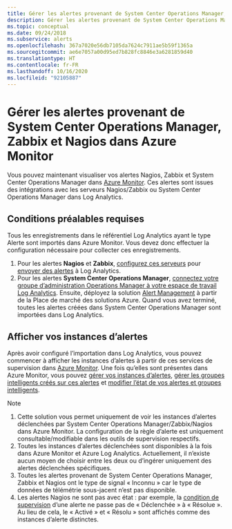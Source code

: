 ```yaml
---
title: Gérer les alertes provenant de System Center Operations Manager, Zabbix et Nagios dans Azure Monitor
description: Gérer les alertes provenant de System Center Operations Manager, Zabbix et Nagios dans Azure Monitor
ms.topic: conceptual
ms.date: 09/24/2018
ms.subservice: alerts
ms.openlocfilehash: 367a7020e56db7105da7624c7911ae5b59f1365a
ms.sourcegitcommit: ae6e7057a00d95ed7b828fc8846e3a6281859d40
ms.translationtype: HT
ms.contentlocale: fr-FR
ms.lasthandoff: 10/16/2020
ms.locfileid: "92105887"
---
```

# <a name="manage-alerts-from-system-center-operations-manager-zabbix-and-nagios-in-azure-monitor"></a>Gérer les alertes provenant de System Center Operations Manager, Zabbix et Nagios dans Azure Monitor

Vous pouvez maintenant visualiser vos alertes Nagios, Zabbix et System Center Operations Manager dans [Azure Monitor](./alerts-overview.md). Ces alertes sont issues des intégrations avec les serveurs Nagios/Zabbix ou System Center Operations Manager dans Log Analytics. 

## <a name="prerequisites"></a>Conditions préalables requises
Tous les enregistrements dans le référentiel Log Analytics ayant le type Alerte sont importés dans Azure Monitor. Vous devez donc effectuer la configuration nécessaire pour collecter ces enregistrements.
1. Pour les alertes **Nagios** et **Zabbix**, [configurez ces serveurs](../learn/quick-collect-linux-computer.md) pour [envoyer des alertes](./data-sources-custom-logs.md?toc=/azure/azure-monitor/toc.json) à Log Analytics.
1. Pour les alertes **System Center Operations Manager**, [connectez votre groupe d’administration Operations Manager à votre espace de travail Log Analytics](./om-agents.md). Ensuite, déployez la solution [Alert Management](./alert-management-solution.md) à partir de la Place de marché des solutions Azure. Quand vous avez terminé, toutes les alertes créées dans System Center Operations Manager sont importées dans Log Analytics.

## <a name="view-your-alert-instances"></a>Afficher vos instances d’alertes
Après avoir configuré l’importation dans Log Analytics, vous pouvez commencer à afficher les instances d’alertes à partir de ces services de supervision dans [Azure Monitor](./alerts-overview.md). Une fois qu’elles sont présentes dans Azure Monitor, vous pouvez [gérer vos instances d’alertes](./alerts-managing-alert-instances.md?toc=%252fazure%252fazure-monitor%252ftoc.json), [gérer les groupes intelligents créés sur ces alertes](./alerts-managing-smart-groups.md?toc=%252fazure%252fazure-monitor%252ftoc.json) et [modifier l’état de vos alertes et groupes intelligents](./alerts-managing-alert-states.md?toc=%252fazure%252fazure-monitor%252ftoc.json).

> [!NOTE]
>  1. Cette solution vous permet uniquement de voir les instances d’alertes déclenchées par System Center Operations Manager/Zabbix/Nagios dans Azure Monitor. La configuration de la règle d’alerte est uniquement consultable/modifiable dans les outils de supervision respectifs. 
>  1. Toutes les instances d’alertes déclenchées sont disponibles à la fois dans Azure Monitor et Azure Log Analytics. Actuellement, il n’existe aucun moyen de choisir entre les deux ou d’ingérer uniquement des alertes déclenchées spécifiques.
>  1. Toutes les alertes provenant de System Center Operations Manager, Zabbix et Nagios ont le type de signal « Inconnu » car le type de données de télémétrie sous-jacent n’est pas disponible.
>  1. Les alertes Nagios ne sont pas avec état : par exemple, la [condition de supervision](./alerts-overview.md) d’une alerte ne passe pas de « Déclenchée » à « Résolue ». Au lieu de cela, le « Activé » et « Résolu » sont affichés comme des instances d’alerte distinctes.